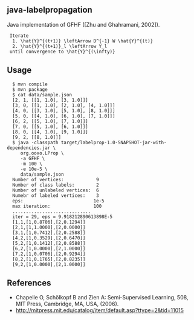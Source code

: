 ## java-labelpropagation

Java implementation of GFHF ([Zhu and Ghahramani, 2002]).

     Iterate
      1. \hat{Y}^{(t+1)} \leftArrow D^{-1} W \hat{Y}^{(t)}
      2. \hat{Y}^{(t+1)}_l \leftArrow Y_l
     until convergence to \hat{Y}^{(\infty)}

## Usage

      $ mvn compile
      $ mvn package
      $ cat data/sample.json
      [2, 1, [[1, 1.0], [3, 1.0]]]
      [3, 0, [[1, 1.0], [2, 1.0], [4, 1.0]]]
      [4, 0, [[3, 1.0], [5, 1.0], [8, 1.0]]]
      [5, 0, [[4, 1.0], [6, 1.0], [7, 1.0]]]
      [6, 2, [[5, 1.0], [7, 1.0]]]
      [7, 0, [[5, 1.0], [6, 1.0]]]
      [8, 0, [[4, 1.0], [9, 1.0]]]
      [9, 2, [[8, 1.0]]]
      $ java -classpath target/labelprop-1.0-SNAPSHOT-jar-with-dependencies.jar \
         org.ooxo.LProp \
         -a GFHF \
         -m 100 \
         -e 10e-5 \
         data/sample.json
      Number of vertices:            9
      Number of class labels:        2
      Number of unlabeled vertices:  6
      Numebr of labeled vertices:    3
      eps:                          1e-5
      max iteration:                100
      .............................
      iter = 29, eps = 9.918212890613898E-5
      [1,1,[1,0.8706],[2,0.1294]]
      [2,1,[1,1.0000],[2,0.0000]]
      [3,1,[1,0.7412],[2,0.2588]]
      [4,2,[1,0.3529],[2,0.6470]]
      [5,2,[1,0.1412],[2,0.8588]]
      [6,2,[1,0.0000],[2,1.0000]]
      [7,2,[1,0.0706],[2,0.9294]]
      [8,2,[1,0.1765],[2,0.8235]]
      [9,2,[1,0.0000],[2,1.0000]]

## References

- Chapelle O, Schölkopf B and Zien A: Semi-Supervised Learning, 508, MIT Press, Cambridge, MA, USA, (2006).
- http://mitpress.mit.edu/catalog/item/default.asp?ttype=2&tid=11015
